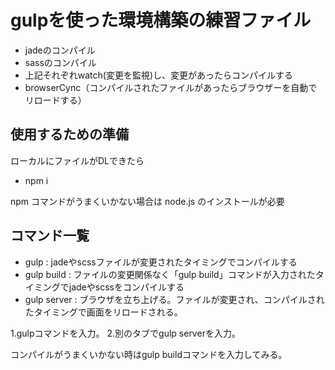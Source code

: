 # gulpを使った環境構築の練習ファイル

- jadeのコンパイル
- sassのコンパイル
- 上記それぞれwatch(変更を監視)し、変更があったらコンパイルする
- browserCync（コンパイルされたファイルがあったらブラウザーを自動でリロードする）


## 使用するための準備
ローカルにファイルがDLできたら
- npm i

npm コマンドがうまくいかない場合は
node.js のインストールが必要


## コマンド一覧
- gulp        : jadeやscssファイルが変更されたタイミングでコンパイルする
- gulp build  : ファイルの変更関係なく「gulp build」コマンドが入力されたタイミングでjadeやscssをコンパイルする
- gulp server : ブラウザを立ち上げる。ファイルが変更され、コンパイルされたタイミングで画面をリロードされる。

1.gulpコマンドを入力。
2.別のタブでgulp serverを入力。

コンパイルがうまくいかない時はgulp buildコマンドを入力してみる。